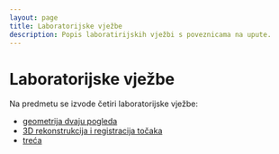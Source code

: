 ```yaml
---
layout: page
title: Laboratorijske vježbe
description: Popis laboratirijskih vježbi s poveznicama na upute.
---
```


# Laboratorijske vježbe

Na predmetu se izvode četiri laboratorijske vježbe:
- [geometrija dvaju pogleda](lab/lab1.md)
- [3D rekonstrukcija i registracija točaka](lab/lab2.md)
- [treća](lab/lab3.md)
